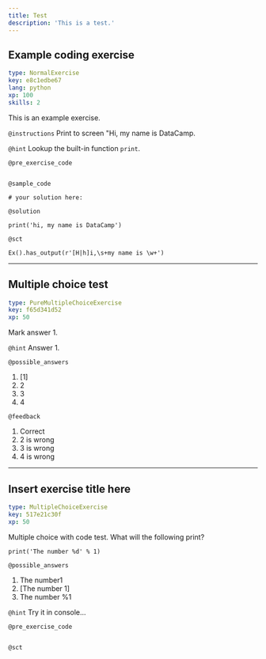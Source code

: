 ```yaml
---
title: Test
description: 'This is a test.'
---
```


## Example coding exercise

```yaml
type: NormalExercise
key: e8c1edbe67
lang: python
xp: 100
skills: 2
```

This is an example exercise.

`@instructions`
Print to screen "Hi, my name is DataCamp.

`@hint`
Lookup the built-in function `print`.

`@pre_exercise_code`
```{python}

```

`@sample_code`
```{python}
# your solution here:

```

`@solution`
```{python}
print('hi, my name is DataCamp')
```

`@sct`
```{python}
Ex().has_output(r'[H|h]i,\s+my name is \w+')
```

---

## Multiple choice test

```yaml
type: PureMultipleChoiceExercise
key: f65d341d52
xp: 50
```

Mark answer 1.

`@hint`
Answer 1.

`@possible_answers`
1. [1]
2. 2
3. 3
4. 4

`@feedback`
1. Correct
2. 2 is wrong
3. 3 is wrong
4. 4 is wrong

---

## Insert exercise title here

```yaml
type: MultipleChoiceExercise
key: 517e21c30f
xp: 50
```

Multiple choice with code test. What will the following print?

`print('The number %d' % 1)`

`@possible_answers`
1. The number1
2. [The number 1]
3. The number %1

`@hint`
Try it in console...

`@pre_exercise_code`
```{python}

```

`@sct`
```{python}

```
